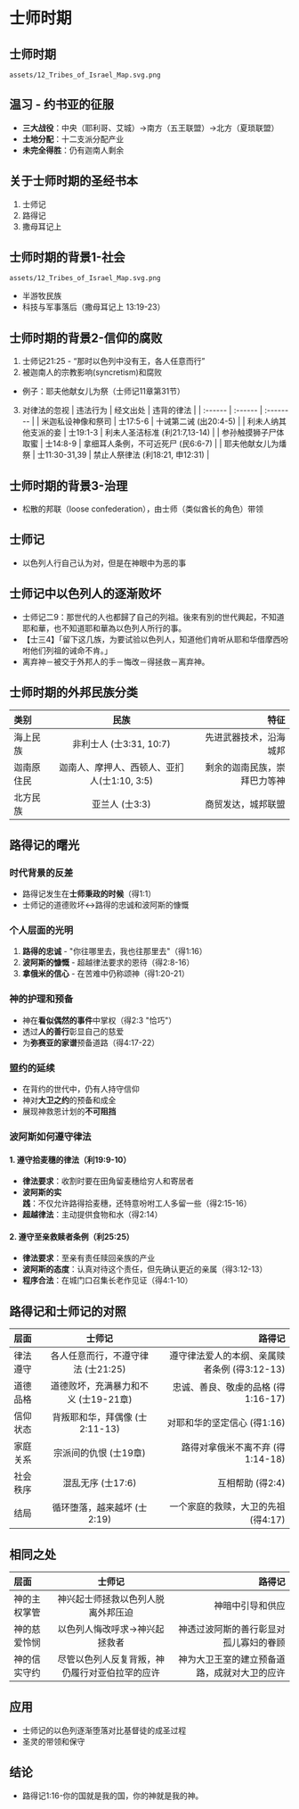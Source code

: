 # 士师时期

## 士师时期
`assets/12_Tribes_of_Israel_Map.svg.png`

## 温习 - 约书亚的征服
- **三大战役**：中央（耶利哥、艾城）→南方（五王联盟）→北方（夏琐联盟）
- **土地分配**：十二支派分配产业
- **未完全得胜**：仍有迦南人剩余

## 关于士师时期的圣经书本
1. 士师记
2. 路得记
3. 撒母耳记上

## 士师时期的背景1-社会
`assets/12_Tribes_of_Israel_Map.svg.png`
- 半游牧民族
- 科技与军事落后（撒母耳记上 13:19-23）

## 士师时期的背景2-信仰的腐败
1. 士师记21:25 - “那时以色列中没有王，各人任意而行”
2. 被迦南人的宗教影响(syncretism)和腐败
- 例子：耶夫他献女儿为祭（士师记11章第31节）
3. 对律法的忽视
| 违法行为 | 经文出处 | 违背的律法 |
| :------ | :------ | :-------- |
| 米迦私设神像和祭司 | 士17:5-6 | 十诫第二诫 (出20:4-5) |
| 利未人纳其他支派的妾 | 士19:1-3 | 利未人圣洁标准 (利21:7,13-14) |
| 参孙触摸狮子尸体取蜜 | 士14:8-9 | 拿细耳人条例，不可近死尸 (民6:6-7) |
| 耶夫他献女儿为燔祭 | 士11:30-31,39 | 禁止人祭律法 (利18:21, 申12:31) |

## 士师时期的背景3-治理
- 松散的邦联（loose confederation），由士师（类似酋长的角色）带领

## 士师记
- 以色列人行自己认为对，但是在神眼中为恶的事

## 士师记中以色列人的逐渐败坏
- 士师记二9：那世代的人也都歸了自己的列祖。後來有別的世代興起，不知道耶和華，也不知道耶和華為以色列人所行的事。
- 【士三4】「留下这几族，为要试验以色列人，知道他们肯听从耶和华借摩西吩咐他们列祖的诫命不肯。」
- 离弃神－被交于外邦人的手－悔改－得拯救－离弃神。

## 士师时期的外邦民族分类
|        类别       | 民族 | 特征 | 
| :---------------- | :------: | ----: | 
| 海上民族 | 非利士人 (士3:31, 10:7) | 先进武器技术，沿海城邦 | 
| 迦南原住民 | 迦南人、摩押人、西顿人、亚扪人(士1:10, 3:5) |剩余的迦南民族，崇拜巴力等神 |
| 北方民族 | 亚兰人 (士3:3) | 商贸发达，城邦联盟 | 

## 路得记的曙光

### 时代背景的反差
- 路得记发生在**士师秉政的时候**（得1:1）
- 士师记的道德败坏<->路得的忠诚和波阿斯的慷慨

### 个人层面的光明
1. **路得的忠诚** - "你往哪里去，我也往那里去"（得1:16）
2. **波阿斯的慷慨** - 超越律法要求的恩待（得2:8-16）  
3. **拿俄米的信心** - 在苦难中仍称颂神（得1:20-21）

### 神的护理和预备
- 神在**看似偶然的事件**中掌权（得2:3 "恰巧"）
- 透过**人的善行**彰显自己的慈爱
- 为**弥赛亚的家谱**预备道路（得4:17-22）

### 盟约的延续
- 在背约的世代中，仍有人持守信仰
- 神对**大卫之约**的预备和成全
- 展现神救恩计划的**不可阻挡**

### 波阿斯如何遵守律法
#### 1. 遵守拾麦穗的律法（利19:9-10）
- **律法要求**：收割时要在田角留麦穗给穷人和寄居者
- **波阿斯的实践**：不仅允许路得拾麦穗，还特意吩咐工人多留一些（得2:15-16）
- **超越律法**：主动提供食物和水（得2:14）

#### 2. 遵守至亲救赎者条例（利25:25）
- **律法要求**：至亲有责任赎回亲族的产业
- **波阿斯的态度**：认真对待这个责任，但先确认更近的亲属（得3:12-13）
- **程序合法**：在城门口召集长老作见证（得4:1-10）


## 路得记和士师记的对照
|        层面       | 士师记 | 路得记 |
| :---------------- | :------: | ----: |
| 律法遵守 | 各人任意而行，不遵守律法 (士21:25) | 遵守律法爱人的本纲、亲属赎者条例 (得3:12-13) |
| 道德品格 | 道德败坏，充满暴力和不义 (士19-21章) | 忠诚、善良、敬虔的品格 (得1:16-17) |
| 信仰状态 | 背叛耶和华，拜偶像 (士2:11-13) | 对耶和华的坚定信心 (得1:16) |
| 家庭关系 | 宗派间的仇恨 (士19章) | 路得对拿俄米不离不弃 (得1:14-18) |
| 社会秩序 | 混乱无序 (士17:6) | 互相帮助 (得2:4) |
| 结局 | 循环堕落，越来越坏 (士2:19) | 一个家庭的救赎，大卫的先祖 (得4:17) |

## 相同之处
|        层面       | 士师记 | 路得记 |
| :---------------- | :------: | ----: |
| 神的主权掌管 | 神兴起士师拯救以色列人脱离外邦压迫 | 神暗中引导和供应 |
| 神的慈爱怜悯 | 以色列人悔改呼求->神兴起拯救者 | 神透过波阿斯的善行彰显对孤儿寡妇的眷顾 |
| 神的信实守约 | 尽管以色列人反复背叛，神仍履行对亚伯拉罕的应许 | 神为大卫王室的建立预备道路，成就对大卫的应许 |


## 应用
- 士师记的以色列逐渐堕落对比基督徒的成圣过程
- 圣灵的带领和保守

## 结论
- 路得记1:16-你的国就是我的国，你的神就是我的神。